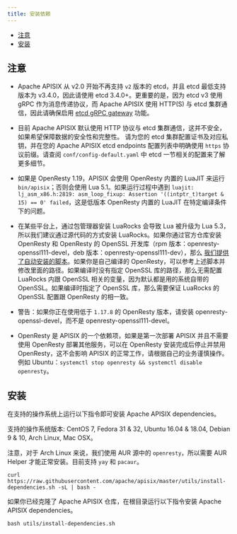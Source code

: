 ```yaml
---
title: 安装依赖
---
```


<!--
#
# Licensed to the Apache Software Foundation (ASF) under one or more
# contributor license agreements.  See the NOTICE file distributed with
# this work for additional information regarding copyright ownership.
# The ASF licenses this file to You under the Apache License, Version 2.0
# (the "License"); you may not use this file except in compliance with
# the License.  You may obtain a copy of the License at
#
#     http://www.apache.org/licenses/LICENSE-2.0
#
# Unless required by applicable law or agreed to in writing, software
# distributed under the License is distributed on an "AS IS" BASIS,
# WITHOUT WARRANTIES OR CONDITIONS OF ANY KIND, either express or implied.
# See the License for the specific language governing permissions and
# limitations under the License.
#
-->

- [注意](#注意)
- [安装](#安装)

## 注意

- Apache APISIX 从 v2.0 开始不再支持 `v2` 版本的 etcd，并且 etcd 最低支持版本为 v3.4.0，因此请使用 etcd 3.4.0+。更重要的是，因为 etcd v3 使用 gRPC 作为消息传递协议，而 Apache APISIX 使用 HTTP(S) 与 etcd 集群通信，因此请确保启用 [etcd gRPC gateway](https://etcd.io/docs/v3.4.0/dev-guide/api_grpc_gateway/) 功能。

- 目前 Apache APISIX 默认使用 HTTP 协议与 etcd 集群通信，这并不安全，如果希望保障数据的安全性和完整性。 请为您的 etcd 集群配置证书及对应私钥，并在您的 Apache APISIX etcd endpoints 配置列表中明确使用 `https` 协议前缀。请查阅 `conf/config-default.yaml` 中 etcd 一节相关的配置来了解更多细节。

- 如果是 OpenResty 1.19，APISIX 会使用 OpenResty 内置的 LuaJIT 来运行 `bin/apisix`；否则会使用 Lua 5.1。如果运行过程中遇到 `luajit: lj_asm_x86.h:2819: asm_loop_fixup: Assertion '((intptr_t)target & 15) == 0' failed`，这是低版本 OpenResty 内置的 LuaJIT 在特定编译条件下的问题。

- 在某些平台上，通过包管理器安装 LuaRocks 会导致 Lua 被升级为 Lua 5.3，所以我们建议通过源代码的方式安装 LuaRocks。如果你通过官方仓库安装 OpenResty 和 OpenResty 的 OpenSSL 开发库（rpm 版本：openresty-openssl111-devel，deb 版本：openresty-openssl111-dev），那么 [我们提供了自动安装的脚本](https://github.com/apache/apisix/tree/master/utils/linux-install-luarocks.sh)。如果你是自己编译的 OpenResty，可以参考上述脚本并修改里面的路径。如果编译时没有指定 OpenSSL 库的路径，那么无需配置 LuaRocks 内跟 OpenSSL 相关的变量，因为默认都是用的系统自带的 OpenSSL。如果编译时指定了 OpenSSL 库，那么需要保证 LuaRocks 的 OpenSSL 配置跟 OpenResty 的相一致。

- 警告：如果你正在使用低于 `1.17.8` 的 OpenResty 版本，请安装 openresty-openssl-devel，而不是 openresty-openssl111-devel。

- OpenResty 是 APISIX 的一个依赖项，如果是第一次部署 APISIX 并且不需要使用 OpenResty 部署其他服务，可以在 OpenResty 安装完成后停止并禁用 OpenResty，这不会影响 APISIX 的正常工作，请根据自己的业务谨慎操作。例如 Ubuntu：`systemctl stop openresty && systemctl disable openresty`。

## 安装

在支持的操作系统上运行以下指令即可安装 Apache APISIX dependencies。

支持的操作系统版本: CentOS 7, Fedora 31 & 32, Ubuntu 16.04 & 18.04, Debian 9 & 10, Arch Linux, Mac OSX。

注意，对于 Arch Linux 来说，我们使用 AUR 源中的 `openresty`，所以需要 AUR Helper 才能正常安装。目前支持 `yay` 和 `pacaur`。

```
curl https://raw.githubusercontent.com/apache/apisix/master/utils/install-dependencies.sh -sL | bash -
```

如果你已经克隆了 Apache APISIX 仓库，在根目录运行以下指令安装 Apache APISIX dependencies。

```
bash utils/install-dependencies.sh
```
